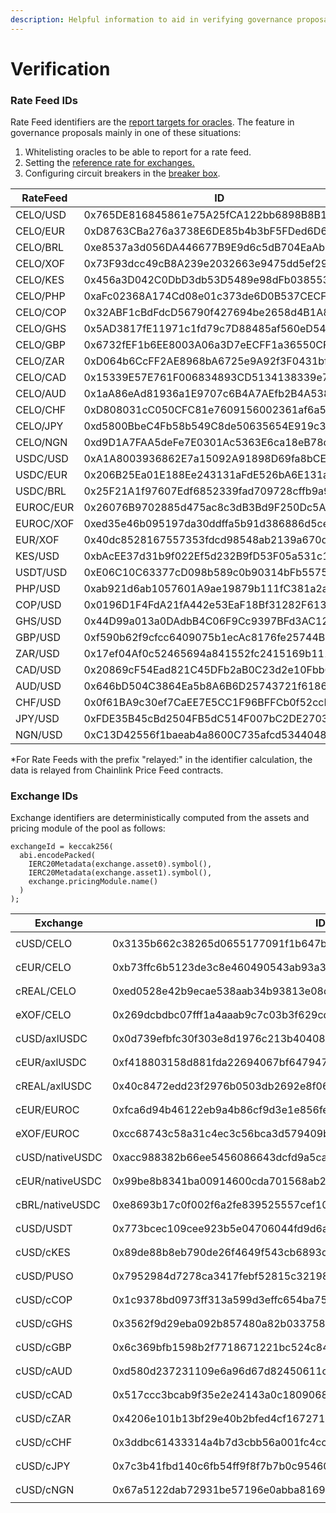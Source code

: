 ```yaml
---
description: Helpful information to aid in verifying governance proposals
---
```


# Verification

### Rate Feed IDs

Rate Feed identifiers are the [report targets for oracles](../../build-on-mento/smart-contracts/sortedoracles.md). The feature in governance proposals mainly in one of these situations:

1. Whitelisting oracles to be able to report for a rate feed.
2. Setting the [reference rate for exchanges.](../../build-on-mento/smart-contracts/bipoolmanager.md#poolexchange)
3. Configuring circuit breakers in the [breaker box](../../build-on-mento/smart-contracts/breakerbox.md).

<table><thead><tr><th width="143.33333333333331">RateFeed</th><th width="295">ID</th><th>Explanation</th></tr></thead><tbody><tr><td>CELO/USD</td><td>0x765DE816845861e75A25fCA122bb6898B8B1282a</td><td>The <a href="https://explorer.celo.org/mainnet/address/0x765DE816845861e75A25fCA122bb6898B8B1282a">cUSD contract address</a></td></tr><tr><td>CELO/EUR</td><td>0xD8763CBa276a3738E6DE85b4b3bF5FDed6D6cA73</td><td>The <a href="https://explorer.celo.org/mainnet/address/0xD8763CBa276a3738E6DE85b4b3bF5FDed6D6cA73">cEUR contract address</a></td></tr><tr><td>CELO/BRL</td><td>0xe8537a3d056DA446677B9E9d6c5dB704EaAb4787</td><td>The <a href="https://explorer.celo.org/mainnet/address/0xe8537a3d056DA446677B9E9d6c5dB704EaAb4787">cREAL contract address</a></td></tr><tr><td>CELO/XOF</td><td>0x73F93dcc49cB8A239e2032663e9475dd5ef29A08</td><td>The <a href="https://explorer.celo.org/mainnet/address/0x73F93dcc49cB8A239e2032663e9475dd5ef29A08">eXOF contract address</a></td></tr><tr><td>CELO/KES</td><td>0x456a3D042C0DbD3db53D5489e98dFb038553B0d0</td><td>The <a href="https://explorer.celo.org/mainnet/address/0x456a3D042C0DbD3db53D5489e98dFb038553B0d0">cKES contract address</a></td></tr><tr><td>CELO/PHP</td><td>0xaFc02368A174Cd08e01c373de6D0B537CECF43C8</td><td><code>address(uint160(uint256(keccak256("relayed:CELOPHP"))))</code></td></tr><tr><td>CELO/COP</td><td>0x32ABF1cBdFdcD56790f427694be2658d4B1A83bC</td><td><code>address(uint160(uint256(keccak256("relayed:CELOCOP"))))</code></td></tr><tr><td>CELO/GHS</td><td>0x5AD3817fE11971c1fd79c7D88485af560eD5470C</td><td><code>address(uint160(uint256(keccak256("relayed:CELOGHS"))))</code></td></tr><tr><td>CELO/GBP</td><td>0x6732fEF1b6EE8003A06a3D7eECFF1a36550CFDF5</td><td><code>address(uint160(uint256(keccak256("relayed:CELOGBP"))))</code></td></tr><tr><td>CELO/ZAR</td><td>0xD064b6CcFF2AE8968bA6725e9A92f3F0431bf5D0</td><td><code>address(uint160(uint256(keccak256("relayed:CELOZAR"))))</code></td></tr><tr><td>CELO/CAD</td><td>0x15339E57E761F006834893CD5134138339e7bfCb</td><td><code>address(uint160(uint256(keccak256("relayed:CELOCAD"))))</code></td></tr><tr><td>CELO/AUD</td><td>0x1aA86eAd81936a1E9707c6B4A7AEfb2B4A538B58</td><td><code>address(uint160(uint256(keccak256("relayed:CELOAUD"))))</code></td></tr><tr><td>CELO/CHF</td><td>0xD808031cC050CFC81e7609156002361af6a579A6</td><td><code>address(uint160(uint256(keccak256("relayed:CELOCHF"))))</code></td></tr><tr><td>CELO/JPY</td><td>0xd5800BbeC4Fb58b549C8de50635654E919c3Cd5D</td><td><code>address(uint160(uint256(keccak256("relayed:CELOJPY"))))</code></td></tr><tr><td>CELO/NGN</td><td>0xd9D1A7FAA5deFe7E0301Ac5363E6ca18eB78c9D7</td><td><code>address(uint160(uint256(keccak256("relayed:CELONGN"))))</code></td></tr><tr><td>USDC/USD</td><td>0xA1A8003936862E7a15092A91898D69fa8bCE290c</td><td><code>address(uint160(uint256(keccak256("USDCUSD"))))</code></td></tr><tr><td>USDC/EUR</td><td>0x206B25Ea01E188Ee243131aFdE526bA6E131a016</td><td><code>address(uint160(uint256(keccak256("USDCEUR"))))</code></td></tr><tr><td>USDC/BRL</td><td>0x25F21A1f97607Edf6852339fad709728cffb9a9d</td><td><code>address(uint160(uint256(keccak256("USDCBRL"))))</code></td></tr><tr><td>EUROC/EUR</td><td>0x26076B9702885d475ac8c3dB3Bd9F250Dc5A318B</td><td><code>address(uint160(uint256(keccak256("EUROCEUR"))))</code></td></tr><tr><td>EUROC/XOF</td><td>0xed35e46b095197da30ddffa5b91d386886d5ce0d</td><td><code>address(uint160(uint256(keccak256("EUROCXOF"))))</code></td></tr><tr><td>EUR/XOF</td><td>0x40dc8528167557353fdcd98548ab2139a670dd0b</td><td><code>address(uint160(uint256(keccak256("EURXOF"))))</code></td></tr><tr><td>KES/USD</td><td>0xbAcEE37d31b9f022Ef5d232B9fD53F05a531c169</td><td><code>address(uint160(uint256(keccak256("KESUSD"))))</code></td></tr><tr><td>USDT/USD</td><td>0xE06C10C63377cD098b589c0b90314bFb55751558</td><td><code>address(uint160(uint256(keccak256("USDTUSD"))))</code></td></tr><tr><td>PHP/USD</td><td>0xab921d6ab1057601A9ae19879b111fC381a2a8E9</td><td><code>address(uint160(uint256(keccak256("relayed:PHPUSD"))))</code></td></tr><tr><td>COP/USD</td><td>0x0196D1F4FdA21fA442e53EaF18Bf31282F6139F1</td><td><code>address(uint160(uint256(keccak256("relayed:COPUSD"))))</code></td></tr><tr><td>GHS/USD</td><td>0x44D99a013a0DAdbB4C06F9Cc9397BFd3AC12b017</td><td><code>address(uint160(uint256(keccak256("relayed:GHSUSD"))))</code></td></tr><tr><td>GBP/USD</td><td>0xf590b62f9cfcc6409075b1ecAc8176fe25744B88</td><td><code>address(uint160(uint256(keccak256("relayed:GBPUSD"))))</code></td></tr><tr><td>ZAR/USD</td><td>0x17ef04Af0c52465694a841552fc2415169b1114c</td><td><code>address(uint160(uint256(keccak256("relayed:ZARUSD"))))</code></td></tr><tr><td>CAD/USD</td><td>0x20869cF54Ead821C45DFb2aB0C23d2e10Fbb65A4</td><td><code>address(uint160(uint256(keccak256("relayed:CADUSD"))))</code></td></tr><tr><td>AUD/USD</td><td>0x646bD504C3864Ea5b8A6B6D25743721f61864A07</td><td><code>address(uint160(uint256(keccak256("relayed:AUDUSD"))))</code></td></tr><tr><td>CHF/USD</td><td>0x0f61BA9c30ef7CaEE7E5CC1F96BFFCb0f52ccD64</td><td><code>address(uint160(uint256(keccak256("relayed:CHFUSD"))))</code></td></tr><tr><td>JPY/USD</td><td>0xFDE35B45cBd2504FB5dC514F007bC2DE27034274</td><td><code>address(uint160(uint256(keccak256("relayed:JPYUSD"))))</code></td></tr><tr><td>NGN/USD</td><td>0xC13D42556f1baeab4a8600C735afcd5344048d3C</td><td><code>address(uint160(uint256(keccak256("relayed:NGNUSD"))))</code></td></tr></tbody></table>

\*For Rate Feeds with the prefix "relayed:" in the identifier calculation, the data is relayed from Chainlink Price Feed contracts.

### Exchange IDs

Exchange identifiers are deterministically computed from the assets and pricing module of the pool as follows:

```solidity
exchangeId = keccak256(
  abi.encodePacked(
    IERC20Metadata(exchange.asset0).symbol(),
    IERC20Metadata(exchange.asset1).symbol(),
    exchange.pricingModule.name()
  )
);
```

<table><thead><tr><th width="176.33333333333331">Exchange</th><th>ID</th><th>Explanation</th></tr></thead><tbody><tr><td>cUSD/CELO</td><td>0x3135b662c38265d0655177091f1b647b4fef511103d06c016efdf18b46930d2c</td><td><code>keccak256(abi.encodePacked("cUSD", "CELO", "ConstantProduct"))</code></td></tr><tr><td>cEUR/CELO</td><td>0xb73ffc6b5123de3c8e460490543ab93a3be7d70824f1666343df49e219199b8c</td><td><code>keccak256(abi.encodePacked("cEUR", "CELO", "ConstantProduct"))</code></td></tr><tr><td>cREAL/CELO</td><td>0xed0528e42b9ecae538aab34b93813e08de03f8ac4a894b277ef193e67275bbae</td><td><code>keccak256(abi.encodePacked("cREAL", "CELO", "ConstantProduct"))</code></td></tr><tr><td>eXOF/CELO</td><td>0x269dcbdbc07fff1a4aaab9c7c03b3f629cd9bbed49aa0efebab874e4da1ffd07</td><td><code>keccak256(abi.encodePacked("eXOF", "CELO", "ConstantProduct"))</code></td></tr><tr><td>cUSD/axlUSDC</td><td>0x0d739efbfc30f303e8d1976c213b4040850d1af40f174f4169b846f6fd3d2f20</td><td><code>keccak256(abi.encodePacked("cUSD", "axlUSDC", "ConstantSum"))</code></td></tr><tr><td>cEUR/axlUSDC</td><td>0xf418803158d881fda22694067bf6479476cec22ecfeeca2f6a65a6259bdbb9c0</td><td><code>keccak256(abi.encodePacked("cEUR", "axlUSDC", "ConstantSum"))</code></td></tr><tr><td>cREAL/axlUSDC</td><td>0x40c8472edd23f2976b0503db2692e8f06f0eb52db690e84697cad36a6b44e2df</td><td><code>keccak256(abi.encodePacked("cREAL", "axlUSDC", "ConstantSum"))</code></td></tr><tr><td>cEUR/EUROC</td><td>0xfca6d94b46122eb9a4b86cf9d3e1e856fea8a826d0fc26c5baf17c43fbaf0f48</td><td><code>keccak256(abi.encodePacked("cEUR", "axlEUROC", "ConstantSum"))</code></td></tr><tr><td>eXOF/EUROC</td><td>0xcc68743c58a31c4ec3c56bca3d579409b4e2424e5f37e54a85f917b22af74e7c</td><td><code>keccak256(abi.encodePacked("eXOF", "axlEUROC", "ConstantSum"))</code></td></tr><tr><td>cUSD/nativeUSDC</td><td>0xacc988382b66ee5456086643dcfd9a5ca43dd8f428f6ef22503d8b8013bcffd7</td><td><code>keccak256(abi.encodePacked("cUSD", "USDC", "ConstantSum"))</code></td></tr><tr><td>cEUR/nativeUSDC</td><td>0x99be8b8341ba00914600cda701568ab27eea9aca7a32fa48c26e07b86841020c</td><td><code>keccak256(abi.encodePacked("cEUR", "USDC", "ConstantSum"))</code></td></tr><tr><td>cBRL/nativeUSDC</td><td>0xe8693b17c0f002f6a2fe839525557cef10dfeacef9e16c9bbdcb01c57933ce58</td><td><code>keccak256(abi.encodePacked("cREAL", "USDC", "ConstantSum"))</code></td></tr><tr><td>cUSD/USDT</td><td>0x773bcec109cee923b5e04706044fd9d6a5121b1a6a4c059c36fdbe5b845d4e9b</td><td><code>keccak256(abi.encodePacked("cUSD", "USD₮", "ConstantSum"))</code></td></tr><tr><td>cUSD/cKES</td><td>0x89de88b8eb790de26f4649f543cb6893d93635c728ac857f0926e842fb0d298b</td><td><code>keccak256(abi.encodePacked("cUSD", "cKES", "ConstantSum"))</code></td></tr><tr><td>cUSD/PUSO</td><td>0x7952984d7278ca3417febf52815c321984ac3147ced2c02bb6a02b0bcab08413</td><td><code>keccak256(abi.encodePacked("cUSD", "PUSO", "ConstantSum"))</code></td></tr><tr><td>cUSD/cCOP</td><td>0x1c9378bd0973ff313a599d3effc654ba759f8ccca655ab6d6ce5bd39a212943b</td><td><code>keccak256(abi.encodePacked("cUSD", "cCOP", "ConstantSum"))</code></td></tr><tr><td>cUSD/cGHS</td><td>0x3562f9d29eba092b857480a82b03375839c752346b9ebe93a57ab82410328187</td><td><code>keccak256(abi.encodePacked("cUSD", "cGHS", "ConstantSum"))</code></td></tr><tr><td>cUSD/cGBP</td><td>0x6c369bfb1598b2f7718671221bc524c84874ad1ed7ba02a61121e7a06722e2ce</td><td><code>keccak256(abi.encodePacked("cUSD", "cGBP", "ConstantSum"))</code></td></tr><tr><td>cUSD/cAUD</td><td>0xd580d237231109e6a96d67d82450611c610a805a26660c90281bdc0cd04a95c7</td><td><code>keccak256(abi.encodePacked("cUSD", "cAUD", "ConstantSum"))</code></td></tr><tr><td>cUSD/cCAD</td><td>0x517ccc3bcab9f35e2e24143a0c1809068efc649f740846cfb6a1c5703735c1ee</td><td><code>keccak256(abi.encodePacked("cUSD", "cCAD", "ConstantSum"))</code></td></tr><tr><td>cUSD/cZAR</td><td>0x4206e101b13bf29e40b2bfed4cf167271c41677720f2ee786ac1bf5efac101cb</td><td><code>keccak256(abi.encodePacked("cUSD", "cZAR", "ConstantSum"))</code></td></tr><tr><td>cUSD/cCHF</td><td>0x3ddbc61433314a4b7d3cbb56a001fc4cc0f1d52d64338336d5f2083a580ce4fc</td><td><code>keccak256(abi.encodePacked("cUSD", "cCHF", "ConstantSum"))</code></td></tr><tr><td>cUSD/cJPY</td><td>0x7c3b41fbd140c6fb54ff9f8f7b7b0c954606682d44ed5e56b0080f40faaf652c</td><td><code>keccak256(abi.encodePacked("cUSD", "cJPY", "ConstantSum"))</code></td></tr><tr><td>cUSD/cNGN</td><td>0x67a5122dab72931be57196e0abba81690461f327bc60fb98ca7eef0ac58906cc</td><td><code>keccak256(abi.encodePacked("cUSD", "cNGN", "ConstantSum"))</code></td></tr></tbody></table>

